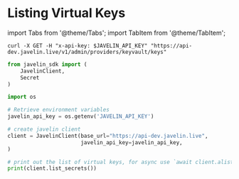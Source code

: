 # Listing Virtual Keys
import Tabs from '@theme/Tabs';
import TabItem from '@theme/TabItem';

<Tabs>
<TabItem value="shell" label="curl">

```shell
curl -X GET -H "x-api-key: $JAVELIN_API_KEY" "https://api-dev.javelin.live/v1/admin/providers/keyvault/keys"
```

</TabItem>

<TabItem value="py" label="Python">

```py
from javelin_sdk import (
    JavelinClient,
    Secret
)

import os

# Retrieve environment variables
javelin_api_key = os.getenv('JAVELIN_API_KEY')

# create javelin client
client = JavelinClient(base_url="https://api-dev.javelin.live",
                       javelin_api_key=javelin_api_key,
) 

# print out the list of virtual keys, for async use `await client.alist_secrets()`
print(client.list_secrets())

```

</TabItem>

</Tabs>
